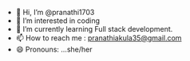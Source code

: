 - 👋 Hi, I’m @pranathi1703
- 👀 I’m interested in coding 
- 🌱 I’m currently learning Full stack development.
- 📫 How to reach me : pranathiakula35@gmail.com
- 😄 Pronouns: ...she/her

<!---
pranathi1703/pranathi1703 is a ✨ special ✨ repository because its `README.md` (this file) appears on your GitHub profile.
You can click the Preview link to take a look at your changes.
--->
